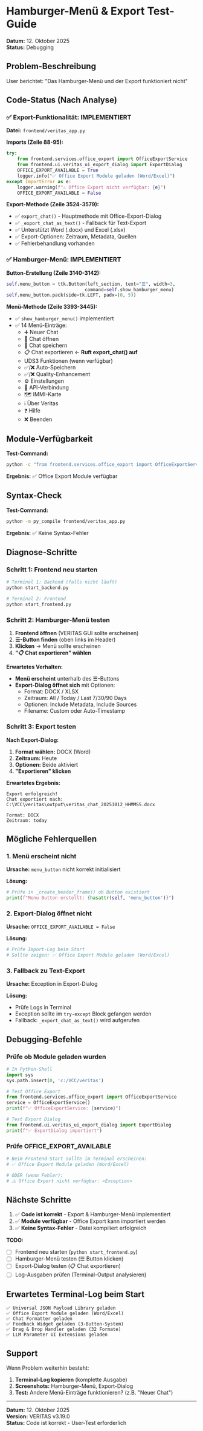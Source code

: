 # Hamburger-Menü & Export Test-Guide

**Datum:** 12. Oktober 2025  
**Status:** Debugging

## Problem-Beschreibung

User berichtet: "Das Hamburger-Menü und der Export funktioniert nicht"

## Code-Status (Nach Analyse)

### ✅ Export-Funktionalität: IMPLEMENTIERT

**Datei:** `frontend/veritas_app.py`

**Imports (Zeile 88-95):**
```python
try:
    from frontend.services.office_export import OfficeExportService
    from frontend.ui.veritas_ui_export_dialog import ExportDialog
    OFFICE_EXPORT_AVAILABLE = True
    logger.info("✅ Office Export Module geladen (Word/Excel)")
except ImportError as e:
    logger.warning(f"⚠️ Office Export nicht verfügbar: {e}")
    OFFICE_EXPORT_AVAILABLE = False
```

**Export-Methode (Zeile 3524-3579):**
- ✅ `export_chat()` - Hauptmethode mit Office-Export-Dialog
- ✅ `_export_chat_as_text()` - Fallback für Text-Export
- ✅ Unterstützt Word (.docx) und Excel (.xlsx)
- ✅ Export-Optionen: Zeitraum, Metadata, Quellen
- ✅ Fehlerbehandlung vorhanden

### ✅ Hamburger-Menü: IMPLEMENTIERT

**Button-Erstellung (Zeile 3140-3142):**
```python
self.menu_button = ttk.Button(left_section, text="☰", width=3,
                             command=self.show_hamburger_menu)
self.menu_button.pack(side=tk.LEFT, padx=(0, 5))
```

**Menü-Methode (Zeile 3393-3445):**
- ✅ `show_hamburger_menu()` implementiert
- ✅ 14 Menü-Einträge:
  - ➕ Neuer Chat
  - 📁 Chat öffnen
  - 💾 Chat speichern
  - 📋 Chat exportieren ← **Ruft export_chat() auf**
  - UDS3 Funktionen (wenn verfügbar)
  - ✅/❌ Auto-Speichern
  - ✅/❌ Quality-Enhancement
  - ⚙️ Einstellungen
  - 🔧 API-Verbindung
  - 🗺️ IMMI-Karte
  - ℹ️ Über Veritas
  - ❓ Hilfe
  - ❌ Beenden

## Module-Verfügbarkeit

**Test-Command:**
```bash
python -c "from frontend.services.office_export import OfficeExportService; from frontend.ui.veritas_ui_export_dialog import ExportDialog; print('✅ Office Export Module verfügbar')"
```

**Ergebnis:** ✅ Office Export Module verfügbar

## Syntax-Check

**Test-Command:**
```bash
python -m py_compile frontend/veritas_app.py
```

**Ergebnis:** ✅ Keine Syntax-Fehler

## Diagnose-Schritte

### Schritt 1: Frontend neu starten

```bash
# Terminal 1: Backend (falls nicht läuft)
python start_backend.py

# Terminal 2: Frontend
python start_frontend.py
```

### Schritt 2: Hamburger-Menü testen

1. **Frontend öffnen** (VERITAS GUI sollte erscheinen)
2. **☰-Button finden** (oben links im Header)
3. **Klicken** → Menü sollte erscheinen
4. **"📋 Chat exportieren" wählen**

**Erwartetes Verhalten:**
- **Menü erscheint** unterhalb des ☰-Buttons
- **Export-Dialog öffnet sich** mit Optionen:
  - Format: DOCX / XLSX
  - Zeitraum: All / Today / Last 7/30/90 Days
  - Optionen: Include Metadata, Include Sources
  - Filename: Custom oder Auto-Timestamp

### Schritt 3: Export testen

**Nach Export-Dialog:**
1. **Format wählen:** DOCX (Word)
2. **Zeitraum:** Heute
3. **Optionen:** Beide aktiviert
4. **"Exportieren" klicken**

**Erwartetes Ergebnis:**
```
Export erfolgreich!
Chat exportiert nach:
C:\VCC\veritas\output\veritas_chat_20251012_HHMMSS.docx

Format: DOCX
Zeitraum: today
```

## Mögliche Fehlerquellen

### 1. Menü erscheint nicht

**Ursache:** `menu_button` nicht korrekt initialisiert

**Lösung:**
```python
# Prüfe in _create_header_frame() ob Button existiert
print(f"Menu Button erstellt: {hasattr(self, 'menu_button')}")
```

### 2. Export-Dialog öffnet nicht

**Ursache:** `OFFICE_EXPORT_AVAILABLE = False`

**Lösung:**
```bash
# Prüfe Import-Log beim Start
# Sollte zeigen: ✅ Office Export Module geladen (Word/Excel)
```

### 3. Fallback zu Text-Export

**Ursache:** Exception in Export-Dialog

**Lösung:**
- Prüfe Logs in Terminal
- Exception sollte im `try-except` Block gefangen werden
- Fallback: `_export_chat_as_text()` wird aufgerufen

## Debugging-Befehle

### Prüfe ob Module geladen wurden

```python
# In Python-Shell
import sys
sys.path.insert(0, 'c:/VCC/veritas')

# Test Office Export
from frontend.services.office_export import OfficeExportService
service = OfficeExportService()
print(f"✅ OfficeExportService: {service}")

# Test Export Dialog
from frontend.ui.veritas_ui_export_dialog import ExportDialog
print(f"✅ ExportDialog importiert")
```

### Prüfe OFFICE_EXPORT_AVAILABLE

```python
# Beim Frontend-Start sollte im Terminal erscheinen:
# ✅ Office Export Module geladen (Word/Excel)

# ODER (wenn Fehler):
# ⚠️ Office Export nicht verfügbar: <Exception>
```

## Nächste Schritte

1. ✅ **Code ist korrekt** - Export & Hamburger-Menü implementiert
2. ✅ **Module verfügbar** - Office Export kann importiert werden
3. ✅ **Keine Syntax-Fehler** - Datei kompiliert erfolgreich

**TODO:**
- [ ] Frontend neu starten (`python start_frontend.py`)
- [ ] Hamburger-Menü testen (☰ Button klicken)
- [ ] Export-Dialog testen (📋 Chat exportieren)
- [ ] Log-Ausgaben prüfen (Terminal-Output analysieren)

## Erwartetes Terminal-Log beim Start

```
✅ Universal JSON Payload Library geladen
✅ Office Export Module geladen (Word/Excel)
✅ Chat Formatter geladen
✅ Feedback Widget geladen (3-Button-System)
✅ Drag & Drop Handler geladen (32 Formate)
✅ LLM Parameter UI Extensions geladen
```

## Support

Wenn Problem weiterhin besteht:
1. **Terminal-Log kopieren** (komplette Ausgabe)
2. **Screenshots:** Hamburger-Menü, Export-Dialog
3. **Test:** Andere Menü-Einträge funktionieren? (z.B. "Neuer Chat")

---

**Datum:** 12. Oktober 2025  
**Version:** VERITAS v3.19.0  
**Status:** Code ist korrekt - User-Test erforderlich
